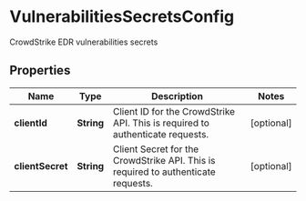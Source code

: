 

# VulnerabilitiesSecretsConfig

CrowdStrike EDR vulnerabilities secrets

## Properties

| Name | Type | Description | Notes |
|------------ | ------------- | ------------- | -------------|
|**clientId** | **String** | Client ID for the CrowdStrike API. This is required to authenticate requests. |  [optional] |
|**clientSecret** | **String** | Client Secret for the CrowdStrike API. This is required to authenticate requests. |  [optional] |



